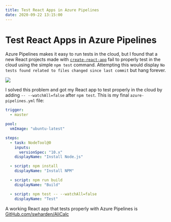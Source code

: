 ```yaml
---
title: Test React Apps in Azure Pipelines
date: 2020-09-22 13:15:00
---
```


# Test React Apps in Azure Pipelines

Azure Pipelines makes it easy to run tests in the cloud, but I found that a new React projects made with [`create-react-app`](https://reactjs.org/docs/create-a-new-react-app.html) fail to properly test in the cloud using the simple `npm test` command. Attempting this would display `No tests found related to files changed since last commit` but hang forever.

<div class="text-center img-border">

![](https://swharden.com/static/2020/09/22/npm-test-azure-pipelines.jpg)

</div>

I solved this problem and got my React app to test properly in the cloud by adding `-- --watchAll=false` after `npm test`. This is my final `azure-pipelines.yml` file:

```yaml
trigger:
  - master

pool:
  vmImage: "ubuntu-latest"

steps:
  - task: NodeTool@0
    inputs:
      versionSpec: "10.x"
    displayName: "Install Node.js"

  - script: npm install
    displayName: "Install NPM"

  - script: npm run build
    displayName: "Build"

  - script: npm test -- --watchAll=false
    displayName: "Test"
```

A working React app that tests properly with Azure Pipelines is [GitHub.com/swharden/AliCalc](https://github.com/swharden/AliCalc)